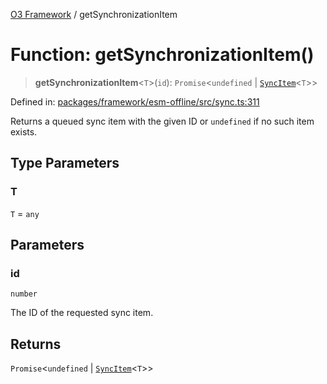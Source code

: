 [O3 Framework](../API.md) / getSynchronizationItem

# Function: getSynchronizationItem()

> **getSynchronizationItem**\<`T`\>(`id`): `Promise`\<`undefined` \| [`SyncItem`](../interfaces/SyncItem.md)\<`T`\>\>

Defined in: [packages/framework/esm-offline/src/sync.ts:311](https://github.com/habeshabro/openmrs-esm-core/blob/main/packages/framework/esm-offline/src/sync.ts#L311)

Returns a queued sync item with the given ID or `undefined` if no such item exists.

## Type Parameters

### T

`T` = `any`

## Parameters

### id

`number`

The ID of the requested sync item.

## Returns

`Promise`\<`undefined` \| [`SyncItem`](../interfaces/SyncItem.md)\<`T`\>\>
